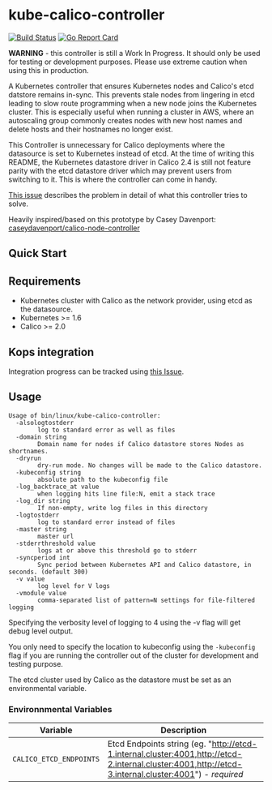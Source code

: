 # kube-calico-controller
[![Build Status](https://travis-ci.org/ottoyiu/kube-calico-controller.svg?branch=master)](https://travis-ci.org/ottoyiu/kube-calico-controller) [![Go Report Card](https://goreportcard.com/badge/github.com/ottoyiu/kube-calico-controller)](https://goreportcard.com/report/github.com/ottoyiu/kube-calico-controller)

**WARNING** - this controller is still a Work In Progress. It should only be used for testing or development purposes. Please use extreme caution when using this in production.

A Kubernetes controller that ensures Kubernetes nodes and Calico's etcd datstore remains in-sync. This prevents stale nodes from lingering in etcd leading to slow route programming when a new node joins the Kubernetes cluster. This is especially useful when running a cluster in AWS, where an autoscaling group commonly creates nodes with new host names and delete hosts and their hostnames no longer exist.

This Controller is unnecessary for Calico deployments where the datasource is set to Kubernetes instead of etcd. At the time of writing this README, the Kubernetes datastore driver in Calico 2.4 is still not feature parity with the etcd datastore driver which may prevent users from switching to it. This is where the controller can come in handy.

[This issue](https://github.com/kubernetes/kops/issues/3224) describes the problem in detail of what this controller tries to solve.

Heavily inspired/based on this prototype by Casey Davenport: [caseydavenport/calico-node-controller](https://github.com/caseydavenport/calico-node-controller)

## Quick Start

## Requirements
- Kubernetes cluster with Calico as the network provider, using etcd as the datasource.
- Kubernetes >= 1.6
- Calico >= 2.0

## Kops integration
Integration progress can be tracked using [this Issue](https://github.com/kubernetes/kops/issues/3224).

## Usage
```
Usage of bin/linux/kube-calico-controller:
  -alsologtostderr
        log to standard error as well as files
  -domain string
        Domain name for nodes if Calico datastore stores Nodes as shortnames.
  -dryrun
        dry-run mode. No changes will be made to the Calico datastore.
  -kubeconfig string
        absolute path to the kubeconfig file
  -log_backtrace_at value
        when logging hits line file:N, emit a stack trace
  -log_dir string
        If non-empty, write log files in this directory
  -logtostderr
        log to standard error instead of files
  -master string
        master url
  -stderrthreshold value
        logs at or above this threshold go to stderr
  -syncperiod int
        Sync period between Kubernetes API and Calico datastore, in seconds. (default 300)
  -v value
        log level for V logs
  -vmodule value
        comma-separated list of pattern=N settings for file-filtered logging

```
Specifying the verbosity level of logging to 4 using the -v flag will get debug level output.

You only need to specify the location to kubeconfig using the `-kubeconfig` flag if you are running the controller out of the cluster for development and testing purpose.

The etcd cluster used by Calico as the datastore must be set as an environmental variable.

### Environnmental Variables
Variable                       | Description
------------------------------ | ----------
`CALICO_ETCD_ENDPOINTS`        | Etcd Endpoints string (eg. "http://etcd-1.internal.cluster:4001,http://etcd-2.internal.cluster:4001,http://etcd-3.internal.cluster:4001") - *required*
